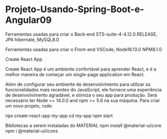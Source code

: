 # Projeto-Usando-Spring-Boot-e-Angular09

Ferramentas usadas para criar o Back-end STS-suite-4-4.12.0.RELEASE, JPA hibernate, MySQL8.0

Ferramentas usadas para criar o Front-end VSCode, Node16.13.0 NPM8.1.0

Create React App

Create React App é um ambiente confortável para aprender React, e é a melhor maneira de começar um single-page application em React.

Além de configurar seu ambiente de desenvolvimento para utilizar as funcionalidades mais recentes do JavaScript, ele fornece uma experiência de desenvolvimento agradável, e otimiza o seu app para produção. Será necessário ter Node >= 14.0.0 and npm >= 5.6 na sua máquina. Para criar um novo projeto, rode:

npx create-react-app my-app cd my-app npm start

Bibliotecas a serem instaladas do MATERIAL npm install @material-ui/core npm i @material-ui/icons
